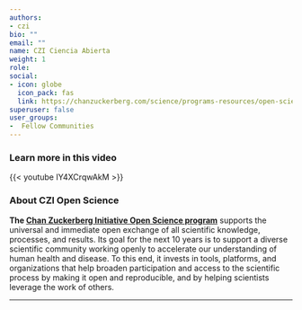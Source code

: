```yaml
---
authors:
- czi
bio: ""
email: ""
name: CZI Ciencia Abierta
weight: 1
role: 
social:
- icon: globe
  icon_pack: fas
  link: https://chanzuckerberg.com/science/programs-resources/open-science/
superuser: false
user_groups:
-  Fellow Communities
---
```


### Learn more in this video

{{< youtube IY4XCrqwAkM >}} 

### About CZI Open Science

**The [Chan Zuckerberg Initiative Open Science program](https://chanzuckerberg.com/science/programs-resources/open-science/)** supports the universal and immediate open exchange of all scientific knowledge, processes, and results. Its goal for the next 10 years is to support a diverse scientific community working openly to accelerate our understanding of human health and disease. To this end, it invests in tools, platforms, and organizations that help broaden participation and access to the scientific process by making it open and reproducible, and by helping scientists leverage the work of others. 




***
